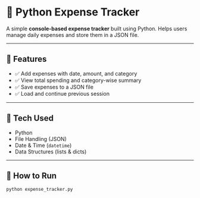 # 🧾 Python Expense Tracker

A simple **console-based expense tracker** built using Python. Helps users manage daily expenses and store them in a JSON file.

---

## 📌 Features

- ✅ Add expenses with date, amount, and category
- ✅ View total spending and category-wise summary
- ✅ Save expenses to a JSON file
- ✅ Load and continue previous session

---

## 🔧 Tech Used

- Python
- File Handling (JSON)
- Date & Time (`datetime`)
- Data Structures (lists & dicts)

---

## 🚀 How to Run

```bash
python expense_tracker.py
